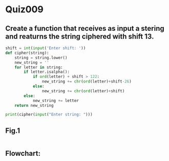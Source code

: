 # Quiz009

## Create a function that receives as input a stering and reaturns the string ciphered with shift 13.

```.py
shift = int(input('Enter shift: '))
def cipher(string):
    string = string.lower()
    new_string = ''
    for letter in string:
        if letter.isalpha():
            if ord(letter) + shift > 122:
                new_string += chr(ord(letter)+shift-26)
            else:
                new_string += chr(ord(letter)+shift)
        else:
            new_string += letter
    return new_string

print(cipher(input("Enter string: ")))
```

## Fig.1
![]()

## Flowchart:

